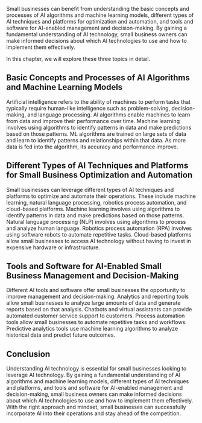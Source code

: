 
Small businesses can benefit from understanding the basic concepts and processes of AI algorithms and machine learning models, different types of AI techniques and platforms for optimization and automation, and tools and software for AI-enabled management and decision-making. By gaining a fundamental understanding of AI technology, small business owners can make informed decisions about which AI technologies to use and how to implement them effectively.

In this chapter, we will explore these three topics in detail.

Basic Concepts and Processes of AI Algorithms and Machine Learning Models
-------------------------------------------------------------------------

Artificial intelligence refers to the ability of machines to perform tasks that typically require human-like intelligence such as problem-solving, decision-making, and language processing. AI algorithms enable machines to learn from data and improve their performance over time. Machine learning involves using algorithms to identify patterns in data and make predictions based on those patterns. ML algorithms are trained on large sets of data and learn to identify patterns and relationships within that data. As more data is fed into the algorithm, its accuracy and performance improve.

Different Types of AI Techniques and Platforms for Small Business Optimization and Automation
---------------------------------------------------------------------------------------------

Small businesses can leverage different types of AI techniques and platforms to optimize and automate their operations. These include machine learning, natural language processing, robotics process automation, and cloud-based platforms. Machine learning involves using algorithms to identify patterns in data and make predictions based on those patterns. Natural language processing (NLP) involves using algorithms to process and analyze human language. Robotics process automation (RPA) involves using software robots to automate repetitive tasks. Cloud-based platforms allow small businesses to access AI technology without having to invest in expensive hardware or infrastructure.

Tools and Software for AI-Enabled Small Business Management and Decision-Making
-------------------------------------------------------------------------------

Different AI tools and software offer small businesses the opportunity to improve management and decision-making. Analytics and reporting tools allow small businesses to analyze large amounts of data and generate reports based on that analysis. Chatbots and virtual assistants can provide automated customer service support to customers. Process automation tools allow small businesses to automate repetitive tasks and workflows. Predictive analytics tools use machine learning algorithms to analyze historical data and predict future outcomes.

Conclusion
----------

Understanding AI technology is essential for small businesses looking to leverage AI technology. By gaining a fundamental understanding of AI algorithms and machine learning models, different types of AI techniques and platforms, and tools and software for AI-enabled management and decision-making, small business owners can make informed decisions about which AI technologies to use and how to implement them effectively. With the right approach and mindset, small businesses can successfully incorporate AI into their operations and stay ahead of the competition.
